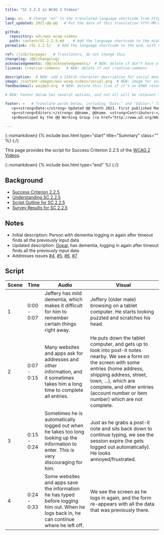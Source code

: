 ```yaml
---
title: "SC 2.2.5 in WCAG 2 Videos"

lang: en   # Change "en" to the translated-language shortcode from https://www.iana.org/assignments/language-subtag-registry/language-subtag-registry
last_updated: 2021-@@-@@   # Put the date of this translation YYYY-MM-DD (with month in the middle)

github:
  repository: w3c/wai-wcag-videos
  path: content/SC-2.2.5.md    # Add the language shortcode to the middle of the filename, for example: content/index.fr.md
permalink: /SC-2.2.5/   # Add the language shortcode to the end, with no slash at end, for example: /link/to/page/fr

ref: /link/to/page/   # Translators, do not change this
changelog: /@@/changelog/
acknowledgements: /@@/acknowledgements/  # NEW: delete if don"t have a separate acknowledgements page. And delete it in the footer below.
license: creative-commons   # NEW: delete if not creative-commons

description:  # NEW: add a 150ish-character-description for social media   # translate the description
image: /content-images/wai-wcag-videos/social.png  # NEW: image for social media
feedbackmail: wai@w3.org  # NEW: delete this line if it’s an EOWG resource (the default is wai-eo-editors@w3.org)

# NEW: Footer below has several options, and not all will be relevant for specific pages. (Ask Shawn if questions.)

footer: >   # Translate words below, including "Date:" and "Editor:" Translate the Working Group name. Leave the Working Group acronym in English. Do *not* change the dates in the footer below.
   <p><strong>Date:</strong> Updated @@ Month 2021. First published Month 20@@. CHANGELOG.</p>
   <p><strong>Editors:</strong> @@name, @@name. <strong>Contributors:</strong> @@name, @@name, and <a href=”https://www.w3.org/groups/wg/@@wg/participants”>participants of the @@WG</a>. ACKNOWLEDGEMENTS lists contributors and credits.</p>
   <p>Developed by the @@ Working Group (<a href="http://www.w3.org/WAI/@@/">@@WG</a>). Developed as part of the <a href="https://www.w3.org/WAI/@@/">WAI-@@ project</a>, @@co-funded by the European Commission.</p>

---
```


{::nomarkdown}
{% include box.html type="start" title="Summary" class="" %}
{:/}

This page provides the script for Success Criterion 2.2.5 of the [WCAG 2 Videos](https://wai-wcag-videos.netlify.app/overview/).

{::nomarkdown}
{% include box.html type="end" %}
{:/}

## Background

* [Success Criterion 2.2.5](https://www.w3.org/TR/WCAG22/#re-authenticating)
* [Understanding SC 2.2.5](https://www.w3.org/WAI/WCAG22/Understanding/re-authenticating.html)
* [Script Outline for SC 2.2.5](https://www.w3.org/WAI/EO/wiki/Video-Based_Resources/WCAG_Requirements#SC2-2-5)
* [Survey Results for SC 2.2.5](https://www.w3.org/2002/09/wbs/35532/Videos_WCAG_Squirrel/results#xSC225)

## Notes

* Initial description: Person with dementia logging in again after timeout finds all the previously input data
* Updated description: [Gopal](https://wai-wcag-videos.netlify.app/overview/#gopal-he), has dementia, logging in again after timeout finds all the previously input data
* Addresses issues [#4](https://github.com/w3c/wai-wcag-videos/issues/4), [#5](https://github.com/w3c/wai-wcag-videos/issues/5), [#6](https://github.com/w3c/wai-wcag-videos/issues/6), [#7](https://github.com/w3c/wai-wcag-videos/issues/7)

## Script

| Scene | Time | Audio | Visual |
| ----- | ---- | ----- | ------ |
| 1 | 0:00 - 0:07 | Jeffery has mild dementia, which makes it difficult for him to remember certain things right away. | Jeffery (older male) browsing on a tablet computer. He starts looking puzzled and scratches his head. |
| 2 | 0:07 - 0:15 | Many websites and apps ask for addresses and other information, and it sometimes takes him a long time to complete all entries. | He puts down the tablet computer, and gets up to look into post-it notes nearby. We see a form on the screen with some entries (home address, shipping address, street, town, ...), which are complete, and other entries (account number or item number) which are not complete. |
| 3 | 0:15 - 0:24 | Sometimes he is automatically logged out when he takes too long looking up the information to enter. This is very discouraging for him. | Just as he grabs a post-it note and sits back down to continue typing, we see the session expire (he gets logged out automatically). He looks annoyed/frustrated. |
| 4 | 0:24 - 0:33 | Some websites and apps save the information he has typed before logging him out. When he logs back in, he can continue where he left off. | We see the screen as he logs in again, and the form re-appears with all the data that was previously there. |
